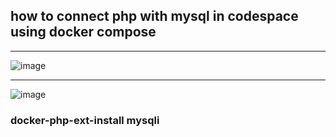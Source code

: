 ## how to connect php with mysql in codespace using docker compose

<hr>

![image](https://github.com/Abidali08/MYSQL_PHP_DOCKER/assets/49807758/b49f5052-0542-4901-bcee-bb28e2fc52df)


<hr>

![image](https://github.com/Abidali08/MYSQL_PHP_DOCKER/assets/49807758/19dd3627-e72c-45f4-845b-e33e6eb5b5dd)


### docker-php-ext-install mysqli
